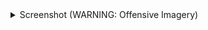 <details>
  <summary>Screenshot (WARNING: Offensive Imagery)</summary>
  <img src="https://github.com/user-attachments/assets/2cd35536-8574-4edd-b610-9f4dcf74a001" alt="1" />
</details>
